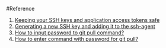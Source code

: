 #Reference
1. [Keeping your SSH keys and application access tokens safe](https://help.github.com/articles/keeping-your-ssh-keys-and-application-access-tokens-safe/)
2. [Generating a new SSH key and adding it to the ssh-agent](https://help.github.com/articles/generating-a-new-ssh-key-and-adding-it-to-the-ssh-agent/)
3. [How to input password to git pull command?](http://stackoverflow.com/questions/14629107/how-to-input-password-to-git-pull-command)
4. [How to enter command with password for git pull?](http://stackoverflow.com/questions/11506124/how-to-enter-command-with-password-for-git-pull)